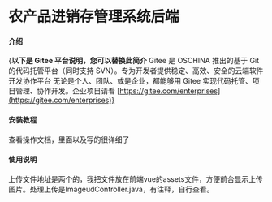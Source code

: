# 农产品进销存管理系统后端

#### 介绍
{**以下是 Gitee 平台说明，您可以替换此简介**
Gitee 是 OSCHINA 推出的基于 Git 的代码托管平台（同时支持 SVN）。专为开发者提供稳定、高效、安全的云端软件开发协作平台
无论是个人、团队、或是企业，都能够用 Gitee 实现代码托管、项目管理、协作开发。企业项目请看 [https://gitee.com/enterprises](https://gitee.com/enterprises)}

#### 安装教程
查看操作文档，里面以及写的很详细了

#### 使用说明
上传文件地址是两个的，我把文件放在前端vue的assets文件，方便前台显示上传图片。处理上传是ImageudController.java，有注释，自行查看。

